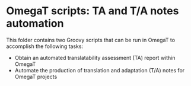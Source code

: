 # OmegaT scripts: TA and T/A notes automation

This folder contains two Groovy scripts that can be run in OmegaT to accomplish the following tasks:

* Obtain an automated translatability assessment (TA) report within OmegaT
* Automate the production of translation and adaptation (T/A) notes for OmegaT projects
